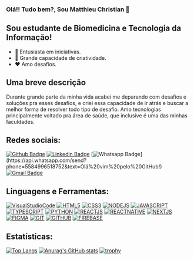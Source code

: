 ### Olá!! Tudo bem?, Sou Matthieu Christian 👋

## Sou estudante de Biomedicina e Tecnologia da Informação!
- 🧐 Entusiasta em iniciativas.
- 🎨 Grande capacidade de criatividade.
- ❤ Amo desafios.

## Uma breve descrição

Durante grande parte da minha vida acabei me deparando com desafios e soluções pra esses desafios, e criei essa capacidade de ir atrás e buscar a melhor forma de resolver todo tipo de desafio. Amo tecnologias principalmente voltado pra área de saúde, que inclusive é uma das minhas faculdades.

## Redes sociais:

[![Github Badge](https://img.shields.io/badge/-Github-000?style=flat-square&logo=Github&logoColor=white&link=https://github.com/mateusdrag1)](https://github.com/mateusdrag1)
[![Linkedin Badge](https://img.shields.io/badge/-LinkedIn-blue?style=flat-square&logo=Linkedin&logoColor=white&link=https://www.linkedin.com/in/matthieu-christian-emerenciano-de-oliveira-224101194/)](https://www.linkedin.com/in/matthieu-christian-emerenciano-de-oliveira-224101194/)
[![Whatsapp Badge](https://img.shields.io/badge/-Whatsapp-4CA143?style=flat-square&labelColor=4CA143&logo=whatsapp&logoColor=white&link=https://api.whatsapp.com/send?phone=5584996518752&text=Olá%20vim%20pelo%20GitHub!)](https://api.whatsapp.com/send?phone=5584996518752&text=Olá%20vim%20pelo%20GitHub!)
[![Gmail Badge](https://img.shields.io/badge/-Gmail-c14438?style=flat-square&logo=Gmail&logoColor=white&link=mailto:matthieuceo@gmail.com)](mailto:matthieuceo@gmail.com)


## Linguagens e Ferramentas:

[![VisualStudioCode](https://img.shields.io/badge/VisualStudioCode-0078d7.svg?&style=for-the-badge&logo=visual-studio-code&logoColor=white)](https://github.com/mateusdrag1)
[![HTML5](https://img.shields.io/badge/html5-%23E34F26.svg?&style=for-the-badge&logo=html5&logoColor=white)](https://github.com/mateusdrag1)
[![CSS3](https://img.shields.io/badge/css3-%231572B6.svg?&style=for-the-badge&logo=css3&logoColor=white)](https://github.com/mateusdrag1)
[![NODEJS](https://img.shields.io/badge/node.js-%2343853D.svg?&style=for-the-badge&logo=node.js&logoColor=white)](https://github.com/mateusdrag1)
[![JAVASCRIPT](https://img.shields.io/badge/javascript-%23323330.svg?&style=for-the-badge&logo=javascript&logoColor=%23F7DF1E)](https://github.com/mateusdrag1)
[![TYPESCRIPT](https://img.shields.io/badge/typescript-%23007ACC.svg?&style=for-the-badge&logo=typescript&logoColor=white)](https://github.com/mateusdrag1)
[![PYTHON](https://img.shields.io/badge/python-%2314354C.svg?&style=for-the-badge&logo=python&logoColor=white)](https://github.com/mateusdrag1)
[![REACTJS](https://img.shields.io/badge/react-%2320232a.svg?&style=for-the-badge&logo=react&logoColor=%2361DAFB)](https://github.com/mateusdrag1)
[![REACTNATIVE](https://img.shields.io/badge/react_native-%2320232a.svg?&style=for-the-badge&logo=react&logoColor=%2361DAFB)](https://github.com/mateusdrag1)
[![NEXTJS](https://img.shields.io/badge/nextjs-%23000000.svg?&style=for-the-badge&logo=next.js&logoColor=white)](https://github.com/mateusdrag1)
[![FIGMA](https://img.shields.io/badge/figma-%23F24E1E.svg?&style=for-the-badge&logo=figma&logoColor=white)](https://github.com/mateusdrag1)
[![GIT](https://img.shields.io/badge/git-%23F05033.svg?&style=for-the-badge&logo=git&logoColor=white)](https://github.com/mateusdrag1)
[![GITHUB](https://img.shields.io/badge/github-%23121011.svg?&style=for-the-badge&logo=github&logoColor=white)](https://github.com/mateusdrag1)
[![FIREBASE](https://img.shields.io/badge/firebase-%23039BE5.svg?&style=for-the-badge&logo=firebase)](https://github.com/mateusdrag1)


## Estatísticas:

[![Top Langs](https://github-readme-stats.vercel.app/api/top-langs/?username=mateusdrag1&layout=compact&theme=dracula&langs_count=8)](https://github.com/anuraghazra/github-readme-stats)
[![Anurag's GitHub stats](https://github-readme-stats.vercel.app/api?username=mateusdrag1&count_private=true&show_icons=true&theme=dracula)](https://github.com/anuraghazra/github-readme-stats)
[![trophy](https://github-profile-trophy.vercel.app/?username=mateusdrag1&theme=dracula&row=2&column=3)](https://github.com/ryo-ma/github-profile-trophy)
